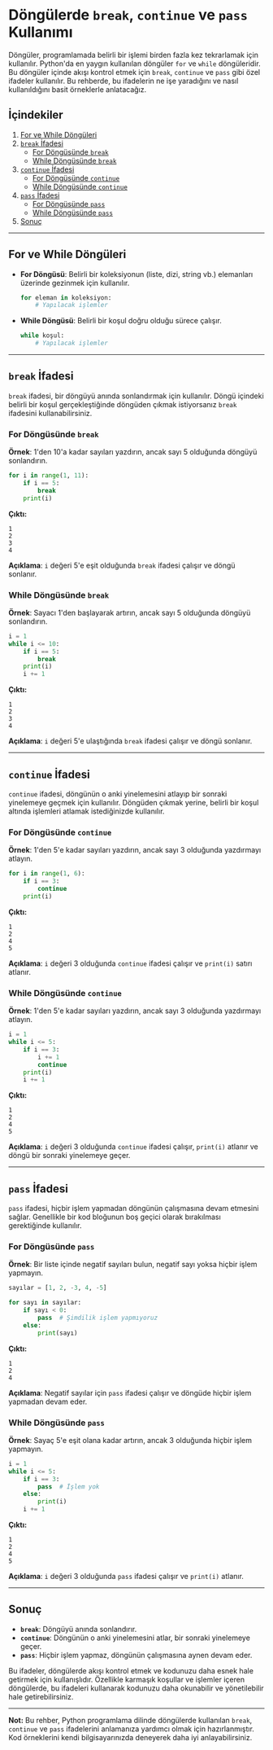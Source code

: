 
# Döngülerde `break`, `continue` ve `pass` Kullanımı

Döngüler, programlamada belirli bir işlemi birden fazla kez tekrarlamak için kullanılır. Python'da en yaygın kullanılan döngüler `for` ve `while` döngüleridir. Bu döngüler içinde akışı kontrol etmek için `break`, `continue` ve `pass` gibi özel ifadeler kullanılır. Bu rehberde, bu ifadelerin ne işe yaradığını ve nasıl kullanıldığını basit örneklerle anlatacağız.

## İçindekiler

1. [For ve While Döngüleri](#for-ve-while-döngüleri)
2. [`break` İfadesi](#break-ifadsi)
   - [For Döngüsünde `break`](#for-döngüsünde-break)
   - [While Döngüsünde `break`](#while-döngüsünde-break)
3. [`continue` İfadesi](#continue-ifadsi)
   - [For Döngüsünde `continue`](#for-döngüsünde-continue)
   - [While Döngüsünde `continue`](#while-döngüsünde-continue)
4. [`pass` İfadesi](#pass-ifadsi)
   - [For Döngüsünde `pass`](#for-döngüsünde-pass)
   - [While Döngüsünde `pass`](#while-döngüsünde-pass)
5. [Sonuç](#sonuç)

---

## For ve While Döngüleri

- **For Döngüsü**: Belirli bir koleksiyonun (liste, dizi, string vb.) elemanları üzerinde gezinmek için kullanılır.

  ```python
  for eleman in koleksiyon:
      # Yapılacak işlemler
  ```

- **While Döngüsü**: Belirli bir koşul doğru olduğu sürece çalışır.

  ```python
  while koşul:
      # Yapılacak işlemler
  ```

---

## `break` İfadesi

`break` ifadesi, bir döngüyü anında sonlandırmak için kullanılır. Döngü içindeki belirli bir koşul gerçekleştiğinde döngüden çıkmak istiyorsanız `break` ifadesini kullanabilirsiniz.

### For Döngüsünde `break`

**Örnek**: 1'den 10'a kadar sayıları yazdırın, ancak sayı 5 olduğunda döngüyü sonlandırın.

```python
for i in range(1, 11):
    if i == 5:
        break
    print(i)
```

**Çıktı:**

```
1
2
3
4
```

**Açıklama**: `i` değeri 5'e eşit olduğunda `break` ifadesi çalışır ve döngü sonlanır.

### While Döngüsünde `break`

**Örnek**: Sayacı 1'den başlayarak artırın, ancak sayı 5 olduğunda döngüyü sonlandırın.

```python
i = 1
while i <= 10:
    if i == 5:
        break
    print(i)
    i += 1
```

**Çıktı:**

```
1
2
3
4
```

**Açıklama**: `i` değeri 5'e ulaştığında `break` ifadesi çalışır ve döngü sonlanır.

---

## `continue` İfadesi

`continue` ifadesi, döngünün o anki yinelemesini atlayıp bir sonraki yinelemeye geçmek için kullanılır. Döngüden çıkmak yerine, belirli bir koşul altında işlemleri atlamak istediğinizde kullanılır.

### For Döngüsünde `continue`

**Örnek**: 1'den 5'e kadar sayıları yazdırın, ancak sayı 3 olduğunda yazdırmayı atlayın.

```python
for i in range(1, 6):
    if i == 3:
        continue
    print(i)
```

**Çıktı:**

```
1
2
4
5
```

**Açıklama**: `i` değeri 3 olduğunda `continue` ifadesi çalışır ve `print(i)` satırı atlanır.

### While Döngüsünde `continue`

**Örnek**: 1'den 5'e kadar sayıları yazdırın, ancak sayı 3 olduğunda yazdırmayı atlayın.

```python
i = 1
while i <= 5:
    if i == 3:
        i += 1
        continue
    print(i)
    i += 1
```

**Çıktı:**

```
1
2
4
5
```

**Açıklama**: `i` değeri 3 olduğunda `continue` ifadesi çalışır, `print(i)` atlanır ve döngü bir sonraki yinelemeye geçer.

---

## `pass` İfadesi

`pass` ifadesi, hiçbir işlem yapmadan döngünün çalışmasına devam etmesini sağlar. Genellikle bir kod bloğunun boş geçici olarak bırakılması gerektiğinde kullanılır.

### For Döngüsünde `pass`

**Örnek**: Bir liste içinde negatif sayıları bulun, negatif sayı yoksa hiçbir işlem yapmayın.

```python
sayılar = [1, 2, -3, 4, -5]

for sayı in sayılar:
    if sayı < 0:
        pass  # Şimdilik işlem yapmıyoruz
    else:
        print(sayı)
```

**Çıktı:**

```
1
2
4
```

**Açıklama**: Negatif sayılar için `pass` ifadesi çalışır ve döngüde hiçbir işlem yapmadan devam eder.

### While Döngüsünde `pass`

**Örnek**: Sayaç 5'e eşit olana kadar artırın, ancak 3 olduğunda hiçbir işlem yapmayın.

```python
i = 1
while i <= 5:
    if i == 3:
        pass  # İşlem yok
    else:
        print(i)
    i += 1
```

**Çıktı:**

```
1
2
4
5
```

**Açıklama**: `i` değeri 3 olduğunda `pass` ifadesi çalışır ve `print(i)` atlanır.

---

## Sonuç

- **`break`**: Döngüyü anında sonlandırır.
- **`continue`**: Döngünün o anki yinelemesini atlar, bir sonraki yinelemeye geçer.
- **`pass`**: Hiçbir işlem yapmaz, döngünün çalışmasına aynen devam eder.

Bu ifadeler, döngülerde akışı kontrol etmek ve kodunuzu daha esnek hale getirmek için kullanışlıdır. Özellikle karmaşık koşullar ve işlemler içeren döngülerde, bu ifadeleri kullanarak kodunuzu daha okunabilir ve yönetilebilir hale getirebilirsiniz.

---

**Not:** Bu rehber, Python programlama dilinde döngülerde kullanılan `break`, `continue` ve `pass` ifadelerini anlamanıza yardımcı olmak için hazırlanmıştır. Kod örneklerini kendi bilgisayarınızda deneyerek daha iyi anlayabilirsiniz.
